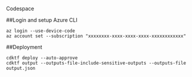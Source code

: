 
Codespace


##Login and setup Azure CLI 

```
az login --use-device-code
az account set --subscription "xxxxxxxx-xxxx-xxxx-xxxx-xxxxxxxxxxxx"
```


##Deployment

```
cdktf deploy --auto-approve
cdktf output --outputs-file-include-sensitive-outputs --outputs-file output.json
```

